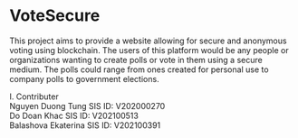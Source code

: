 # VoteSecure
This project aims to provide a website allowing for secure and anonymous voting using blockchain. The users of this platform would be any people or organizations wanting to create polls or vote in them using a secure medium. The polls could range from ones created for personal use to company polls to government elections.

I. Contributer <br>
Nguyen Duong Tung SIS ID: V202000270 <br>
Do Doan Khac SIS ID: V202100513 <br>
Balashova Ekaterina SIS ID: V202100391 <br>

